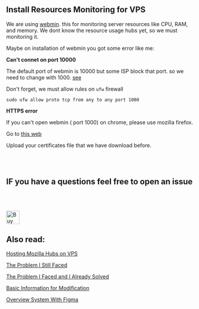 ## Install Resources Monitoring for VPS

We are using [webmin](https://www.webmin.com/deb.html). this for monitoring server resources like CPU, RAM, and memory.
We dont know the resource usage hubs yet, so we must monitoring it.

Maybe on installation of webmin you got some error like me:

**Can't connet on port 10000**

The default port of webmin is 10000 but some ISP block that port. so we need to change with 1000. [see](https://serverfault.com/a/578397)

Don't forget, we must allow rules on `ufw` firewall

```
sudo ufw allow proto tcp from any to any port 1000
```

**HTTPS error**

If you can't open webmin ( port 1000) on chrome, please use mozilla firefox.

Go to [this web](https://www.inmotionhosting.com/support/product-guides/cloud-server/ssl-errors-and-https-in-webmin/)

Upload your certificates file that we have download before.


<br>
<br>

## IF you have a questions feel free to open an issue


<br>
<br>

<a href='https://ko-fi.com/Q5Q0BC92X' target='_blank'><img height='36' style='border:0px;height:36px;' src='https://cdn.ko-fi.com/cdn/kofi3.png?v=3' border='0' alt='Buy Me a Coffee at ko-fi.com' /></a>


## Also read:

[Hosting Mozilla Hubs on VPS](https://github.com/albirrkarim/mozilla-hubs-installation-detailed/blob/main/VPS_FOR_HUBS.md)

[The Problem I Still Faced](https://github.com/albirrkarim/mozilla-hubs-installation-detailed/blob/main/PROBLEM_UNSOLVED.md)

[The Problem I Faced and I Already Solved](https://github.com/albirrkarim/mozilla-hubs-installation-detailed/blob/main/PROBLEM_SOLVED.md)

[Basic Information for Modification](https://github.com/albirrkarim/mozilla-hubs-installation-detailed/blob/main/HOW_TO_MODIFY.md)

[Overview System With Figma](https://www.figma.com/file/h92Je1ac9AtgrR5OHVv9DZ/Overview-Mozilla-Hubs-Project?node-id=0%3A1)